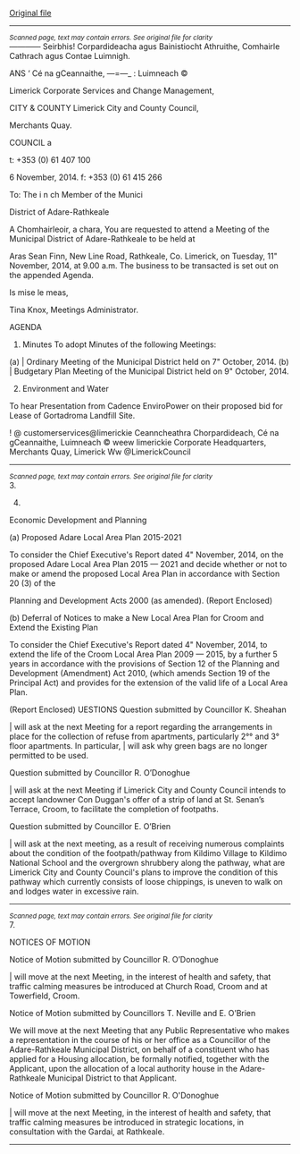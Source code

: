[Original file](https://www.limerick.ie/sites/default/files/media/documents/2017-07/agenda_-_meeting_of_municipal_district_of_adare-rathkeale_-_11th_november_2014.pdf)

---
*<small>Scanned page, text may contain errors. See original file for clarity</small>*  
_———_— Seirbhis! Corpardideacha agus Bainistiocht Athruithe,
Comhairle Cathrach agus Contae Luimnigh.

ANS ‘ Cé na gCeannaithe,
—=—_ : Luimneach ©

Limerick Corporate Services and Change Management,

CITY & COUNTY Limerick City and County Council,

Merchants Quay.

COUNCIL a

t: +353 (0) 61 407 100

6 November, 2014. f: +353 (0) 61 415 266

To: The i n ch Member of the Munici

District of Adare-Rathkeale

A Chomhairleoir, a chara,
You are requested to attend a Meeting of the Municipal District of Adare-Rathkeale to be held at

Aras Sean Finn, New Line Road, Rathkeale, Co. Limerick, on Tuesday, 11" November, 2014,
at 9.00 a.m. The business to be transacted is set out on the appended Agenda.

Is mise le meas,

Tina Knox,
Meetings Administrator.

AGENDA
1. Minutes
To adopt Minutes of the following Meetings:

(a) | Ordinary Meeting of the Municipal District held on 7" October, 2014.
(b) | Budgetary Plan Meeting of the Municipal District held on 9" October, 2014.

2. Environment and Water

To hear Presentation from Cadence EnviroPower on their proposed bid for Lease of
Gortadroma Landfill Site.

! @ customerservices@limerickie
Ceanncheathra Chorpardideach, Cé na gCeannaithe, Luimneach © weew limerickie
Corporate Headquarters, Merchants Quay, Limerick Ww @LimerickCouncil


---
*<small>Scanned page, text may contain errors. See original file for clarity</small>*  
3.

4.

Economic Development and Planning

(a) Proposed Adare Local Area Plan 2015-2021

To consider the Chief Executive's Report dated 4" November, 2014, on the
proposed Adare Local Area Plan 2015 — 2021 and decide whether or not to make
or amend the proposed Local Area Plan in accordance with Section 20 (3) of the

Planning and Development Acts 2000 (as amended).
(Report Enclosed)

(b) Deferral of Notices to make a New Local Area Plan for Croom and
Extend the Existing Plan

To consider the Chief Executive's Report dated 4" November, 2014, to extend the
life of the Croom Local Area Plan 2009 — 2015, by a further 5 years in accordance
with the provisions of Section 12 of the Planning and Development (Amendment)
Act 2010, (which amends Section 19 of the Principal Act) and provides for the
extension of the valid life of a Local Area Plan.

(Report Enclosed)
UESTIONS
Question submitted by Councillor K. Sheahan

| will ask at the next Meeting for a report regarding the arrangements in place for the
collection of refuse from apartments, particularly 2°° and 3° floor apartments. In
particular, | will ask why green bags are no longer permitted to be used.

Question submitted by Councillor R. O’Donoghue

| will ask at the next Meeting if Limerick City and County Council intends to accept
landowner Con Duggan's offer of a strip of land at St. Senan’s Terrace, Croom, to
facilitate the completion of footpaths.

Question submitted by Councillor E. O’Brien

| will ask at the next meeting, as a result of receiving numerous complaints about the
condition of the footpath/pathway from Kildimo Village to Kildimo National School and the
overgrown shrubbery along the pathway, what are Limerick City and County Council's
plans to improve the condition of this pathway which currently consists of loose
chippings, is uneven to walk on and lodges water in excessive rain.


---
*<small>Scanned page, text may contain errors. See original file for clarity</small>*  
7.

NOTICES OF MOTION

Notice of Motion submitted by Councillor R. O’Donoghue

| will move at the next Meeting, in the interest of health and safety, that traffic calming
measures be introduced at Church Road, Croom and at Towerfield, Croom.

Notice of Motion submitted by Councillors T. Neville and E. O’Brien

We will move at the next Meeting that any Public Representative who makes a
representation in the course of his or her office as a Councillor of the Adare-Rathkeale
Municipal District, on behalf of a constituent who has applied for a Housing allocation, be
formally notified, together with the Applicant, upon the allocation of a local authority
house in the Adare-Rathkeale Municipal District to that Applicant.

Notice of Motion submitted by Councillor R. O'Donoghue

| will move at the next Meeting, in the interest of health and safety, that traffic calming
measures be introduced in strategic locations, in consultation with the Gardai, at
Rathkeale.


---
